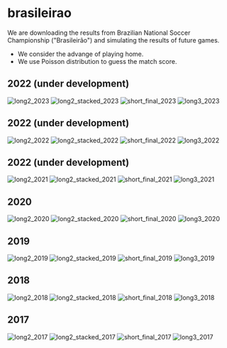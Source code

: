 # brasileirao

We are downloading the results from Brazilian National Soccer Championship ("Brasileirão") and simulating the results of future games.

- We consider the advange of playing home.
- We use Poisson distribution to guess the match score.

## 2022 (under development)
![long2_2023](figs/long2_2023.png)
![long2_stacked_2023](figs/long2_stacked_2023.png)
![short_final_2023](figs/short_final_2023.png)
![long3_2023](figs/long3_2023.png)

## 2022 (under development)
![long2_2022](figs/long2_2022.png)
![long2_stacked_2022](figs/long2_stacked_2022.png)
![short_final_2022](figs/short_final_2022.png)
![long3_2022](figs/long3_2022.png)

## 2022 (under development)
![long2_2021](figs/long2_2021.png)
![long2_stacked_2021](figs/long2_stacked_2021.png)
![short_final_2021](figs/short_final_2021.png)
![long3_2021](figs/long3_2021.png)


## 2020
![long2_2020](figs/long2_2020.png)
![long2_stacked_2020](figs/long2_stacked_2020.png)
![short_final_2020](figs/short_final_2020.png)
![long3_2020](figs/long3_2020.png)




## 2019 
![long2_2019](figs/long2_2019.png)
![long2_stacked_2019](figs/long2_stacked_2019.png)
![short_final_2019](figs/short_final_2019.png)
![long3_2019](figs/long3_2019.png)




## 2018
![long2_2018](figs/long2_2018.png)
![long2_stacked_2018](figs/long2_stacked_2018.png)
![short_final_2018](figs/short_final_2018.png)
![long3_2018](figs/long3_2018.png)




## 2017
![long2_2017](figs/long2_2017.png)
![long2_stacked_2017](figs/long2_stacked_2017.png)
![short_final_2017](figs/short_final_2017.png)
![long3_2017](figs/long3_2017.png)

